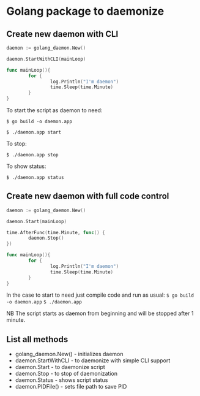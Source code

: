 # Golang package to daemonize

## Create new daemon with CLI

```go
daemon := golang_daemon.New()

daemon.StartWithCLI(mainLoop)

func mainLoop(){
        for {
                log.Println("I'm daemon")
                time.Sleep(time.Minute)
        }
}
```

To start the script as daemon to need:

`$ go build -o daemon.app`

`$ ./daemon.app start`

To stop:

`$ ./daemon.app stop`

To show status:

`$ ./daemon.app status`

## Create new daemon with full code control

```go
daemon := golang_daemon.New()

daemon.Start(mainLoop)

time.AfterFunc(time.Minute, func() {
        daemon.Stop()
})

func mainLoop(){
        for {
                log.Println("I'm daemon")
                time.Sleep(time.Minute)
        }
}
```

In the case to start to need just compile code and run as usual:
`$ go build -o daemon.app`
`$ ./daemon.app`

NB The script starts as daemon from beginning and will be stopped after 1 minute.

## List all methods

* golang_daemon.New() - initializes daemon
* daemon.StartWithCLI - to daemonize with simple CLI support
* daemon.Start - to daemonize script
* daemon.Stop - to stop of daemonization
* daemon.Status - shows script status
* daemon.PIDFile() - sets file path to save PID
